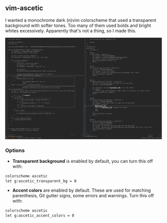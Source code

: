 ## vim-ascetic

I wanted a monochrome dark (n)vim colorscheme that used a transparent
background with softer tones. Too many of them used bolds and bright whites
excessively. Apparently that's not a thing, so I made this.

![screenshot](./img/screenshot.png)

### Options

- **Transparent background** is enabled by default, you can turn this off with:
```vim
colorscheme ascetic
let g:ascetic_transparent_bg = 0
```

- **Accent colors** are enabled by default. These are used for matching
parenthesis, Git gutter signs, some errors and warnings. Turn this off with:
```vim
colorscheme ascetic
let g:ascetic_accent_colors = 0
```
